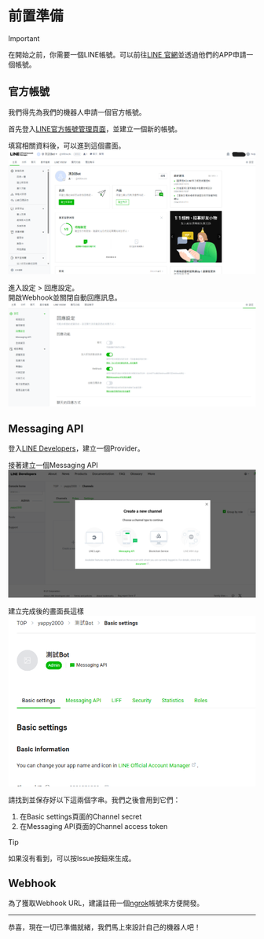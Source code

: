 # 前置準備
> [!IMPORTANT]
> 在開始之前，你需要一個LINE帳號。可以前往[LINE 官網](https://line.me/)並透過他們的APP申請一個帳號。

## 官方帳號
我們得先為我們的機器人申請一個官方帳號。

首先登入[LINE官方帳號管理頁面](https://manager.line.biz/)，並建立一個新的帳號。

填寫相關資料後，可以進到這個畫面。
![](./images/setup_01.png)

進入設定 > 回應設定。  
開啟Webhook並關閉自動回應訊息。
![](./images/setup_02.png)

## Messaging API
登入[LINE Developers](https://developers.line.biz/console/)，建立一個Provider。

接著建立一個Messaging API
![](./images/setup_03.png)

建立完成後的畫面長這樣
![](./images/setup_04.png)

請找到並保存好以下這兩個字串。我們之後會用到它們：
1. 在Basic settings頁面的Channel secret
2. 在Messaging API頁面的Channel access token

> [!TIP]
> 如果沒有看到，可以按Issue按鈕來生成。

## Webhook
為了獲取Webhook URL，建議註冊一個[ngrok](https://ngrok.com/)帳號來方便開發。

---

恭喜，現在一切已準備就緒，我們馬上來設計自己的機器人吧！
